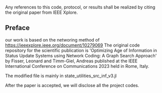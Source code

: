 
Any references to this code, protocol, or results shall be realized by citing the original paper from IEEE Xplore.

## Preface
our work is based on the networing method of https://ieeexplore.ieee.org/document/10279069
The original code repository for the scientific publication is 'Optimizing Age of Information in Status Update Systems using Network Coding: A Graph Search Approach' by Fisser, Leonard and Timm-Giel, Andreas published at the IEEE International Conference on Communications 2023 held in Rome, Italy.

The modified file is mainly in state_utilities_src_inf_v3.jl

After the paper is accepted, we will disclose all the project codes.
